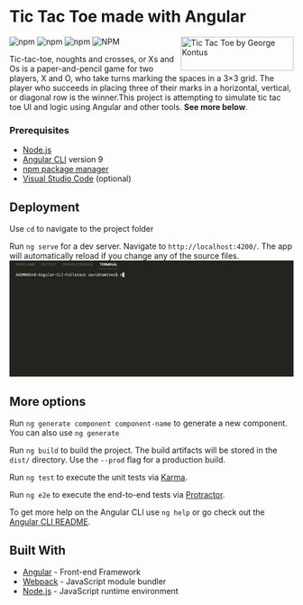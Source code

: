 # Tic Tac Toe made with Angular

<img src="https://i1.lensdump.com/i/jj9rvq.png" align="right"
     title="Tic Tac Toe by George Kontus" width="200" height="60">
     
![npm](https://img.shields.io/npm/v/node?color=%238BC500&label=Node.js&style=for-the-badge)
![npm](https://img.shields.io/npm/v/npm?color=%238BC500&label=NPM&style=for-the-badge)
![npm](https://img.shields.io/npm/v/@angular/cli?color=%238BC500&label=angular%20cli&style=for-the-badge)
![NPM](https://img.shields.io/npm/l/@angular/cli?style=for-the-badge)

Tic-tac-toe, noughts and crosses, or Xs and Os is a paper-and-pencil game for two players,
X and O, who take turns marking the spaces in a 3×3 grid. The player who succeeds in placing
three of their marks in a horizontal, vertical, or diagonal row is the winner.This project is attempting to simulate tic tac toe UI and logic using Angular and other tools. **See more below**.

### Prerequisites

* [Node.js](https://nodejs.org/en/)
* [Angular CLI](https://github.com/angular/angular-cli) version 9
* [npm package manager](https://www.npmjs.com/)
* [Visual Studio Code](https://code.visualstudio.com/) (optional)


## Deployment

Use `cd` to navigate to the project folder

Run `ng serve` for a dev server. Navigate to `http://localhost:4200/`. The app will automatically reload if you change any of the source files.
![](ngserve.gif)

## More options

Run `ng generate component component-name` to generate a new component. You can also use `ng generate `

Run `ng build` to build the project. The build artifacts will be stored in the `dist/` directory. Use the `--prod` flag for a production build.

Run `ng test` to execute the unit tests via [Karma](https://karma-runner.github.io).

Run `ng e2e` to execute the end-to-end tests via [Protractor](http://www.protractortest.org/).

To get more help on the Angular CLI use `ng help` or go check out the [Angular CLI README](https://github.com/angular/angular-cli/blob/master/README.md).

## Built With

* [Angular](https://angular.io/) - Front-end Framework
* [Webpack](https://webpack.js.org/) - JavaScript module bundler
* [Node.js](https://nodejs.org) - JavaScript runtime environment

